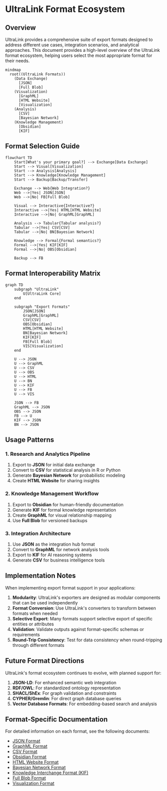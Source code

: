 # UltraLink Format Ecosystem

## Overview

UltraLink provides a comprehensive suite of export formats designed to address different use cases, integration scenarios, and analytical approaches. This document provides a high-level overview of the UltraLink format ecosystem, helping users select the most appropriate format for their needs.

```mermaid
mindmap
  root((UltraLink Formats))
    (Data Exchange)
      [JSON]
      [Full Blob]
    (Visualization)
      [GraphML]
      [HTML Website]
      [Visualization]
    (Analysis)
      [CSV]
      [Bayesian Network]
    (Knowledge Management)
      [Obsidian]
      [KIF]
```

## Format Selection Guide

```mermaid
flowchart TD
    Start[What's your primary goal?] --> Exchange[Data Exchange]
    Start --> Visual[Visualization]
    Start --> Analysis[Analysis]
    Start --> Knowledge[Knowledge Management]
    Start --> Backup[Backup/Transfer]
    
    Exchange --> Web{Web Integration?}
    Web -->|Yes| JSON[JSON]
    Web -->|No| FB[Full Blob]
    
    Visual --> Interactive{Interactive?}
    Interactive -->|Yes| HTML[HTML Website]
    Interactive -->|No| GraphML[GraphML]
    
    Analysis --> Tabular{Tabular analysis?}
    Tabular -->|Yes| CSV[CSV]
    Tabular -->|No| BN[Bayesian Network]
    
    Knowledge --> Formal{Formal semantics?}
    Formal -->|Yes| KIF[KIF]
    Formal -->|No| OBS[Obsidian]
    
    Backup --> FB
```

## Format Interoperability Matrix

```mermaid
graph TD
    subgraph "UltraLink"
        U[UltraLink Core]
    end
    
    subgraph "Export Formats"
        JSON[JSON]
        GraphML[GraphML]
        CSV[CSV]
        OBS[Obsidian]
        HTML[HTML Website]
        BN[Bayesian Network]
        KIF[KIF]
        FB[Full Blob]
        VIS[Visualization]
    end
    
    U --> JSON
    U --> GraphML
    U --> CSV
    U --> OBS
    U --> HTML
    U --> BN
    U --> KIF
    U --> FB
    U --> VIS
    
    JSON --> FB
    GraphML --> JSON
    OBS --> JSON
    FB --> U
    KIF --> JSON
    BN --> JSON
```

## Usage Patterns

### 1. Research and Analytics Pipeline

1. Export to **JSON** for initial data exchange
2. Convert to **CSV** for statistical analysis in R or Python
3. Generate **Bayesian Network** for probabilistic modeling
4. Create **HTML Website** for sharing insights

### 2. Knowledge Management Workflow

1. Export to **Obsidian** for human-friendly documentation
2. Generate **KIF** for formal knowledge representation
3. Create **GraphML** for visual relationship mapping
4. Use **Full Blob** for versioned backups

### 3. Integration Architecture

1. Use **JSON** as the integration hub format
2. Convert to **GraphML** for network analysis tools
3. Export to **KIF** for AI reasoning systems
4. Generate **CSV** for business intelligence tools

## Implementation Notes

When implementing export format support in your applications:

1. **Modularity**: UltraLink's exporters are designed as modular components that can be used independently
2. **Format Conversion**: Use UltraLink's converters to transform between formats when needed
3. **Selective Export**: Many formats support selective export of specific entities or attributes
4. **Validation**: Validate outputs against format-specific schemas or requirements
5. **Round-Trip Consistency**: Test for data consistency when round-tripping through different formats

## Future Format Directions

UltraLink's format ecosystem continues to evolve, with planned support for:

1. **JSON-LD**: For enhanced semantic web integration
2. **RDF/OWL**: For standardized ontology representation
3. **SHACL/ShEx**: For graph validation and constraints
4. **CYPHER/Gremlin**: For direct graph database queries
5. **Vector Database Formats**: For embedding-based search and analysis

## Format-Specific Documentation

For detailed information on each format, see the following documents:

- [JSON Format](./JSON_FORMAT.md)
- [GraphML Format](./GRAPHML_FORMAT.md)
- [CSV Format](./CSV_FORMAT.md)
- [Obsidian Format](./OBSIDIAN_FORMAT.md)
- [HTML Website Format](./HTML_WEBSITE_FORMAT.md)
- [Bayesian Network Format](./BAYESIAN_NETWORK_FORMAT.md)
- [Knowledge Interchange Format (KIF)](./KIF_FORMAT.md)
- [Full Blob Format](./FULL_BLOB_FORMAT.md)
- [Visualization Format](./VISUALIZATION_FORMAT.md) 